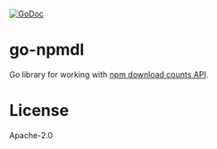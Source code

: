 [![GoDoc](https://godoc.org/github.com/bojand/go-npmdl?status.svg)](https://godoc.org/github.com/bojand/go-npmdl)

# go-npmdl
Go library for working with [npm download counts API](https://github.com/npm/download-counts).

# License

Apache-2.0
